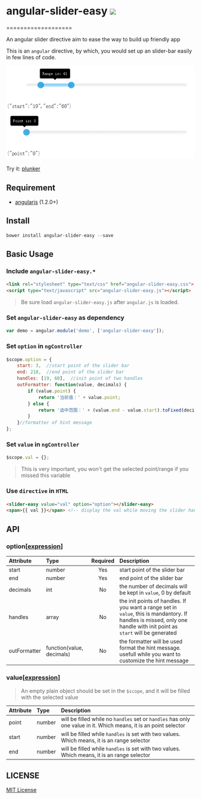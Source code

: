 # angular-slider-easy  ![](http://img.shields.io/badge/bower_module-v1.0.4-green.svg?) #
===================

An angular slider directive aim to ease the way to build up friendly app

This is an `angular` directive, by which, you would set up an slider-bar easily in few lines of code.

![](https://raw.githubusercontent.com/leftstick/angular-slider-easy/master/docs/img/example.png) 

Try it: [plunker](http://plnkr.co/edit/sf0a6NBQ8GO5NccIBMY8?p=preview)

## Requirement ##

- [angularjs](http://angularjs.org/) (1.2.0+)

## Install ##

```JavaScript
bower install angular-slider-easy --save
```

## Basic Usage ##

### Include `angular-slider-easy.*` ###

```HTML
<link rel="stylesheet" type="text/css" href="angular-slider-easy.css">
<script type="text/javascript" src="angular-slider-easy.js"></script>
```

> Be sure load `angular-slider-easy.js` after `angular.js` is loaded.


### Set `angular-slider-easy` as dependency ###

```JavaScript
var demo = angular.module('demo', ['angular-slider-easy']);
```

### Set `option` in `ngController` ###

```JavaScript
$scope.option = {
    start: 3,  //start point of the slider bar
    end: 218,  //end point of the slider bar
    handles: [19, 60],  //init point of two handles
    outFormatter: function(value, decimals) {
        if (value.point) {
            return '当前值：' + value.point;
        } else {
            return '选中范围：' + (value.end - value.start).toFixed(decimals);
        }
    }//formatter of hint message
};
```

### Set `value` in `ngController` ###

```JavaScript
$scope.val = {};
```

> This is very important, you won't get the selected point/range if you missed this variable

### Use `directive` in `HTML` ###

```HTML
<slider-easy value="val" option="option"></slider-easy>
<span>{{ val }}</span> <!-- display the val while moving the slider handle -->
```


## API ##

### option[[expression]] ###

| Attribute        | Type           | Required  | Description |
| :------------- |:-------------| :-----:| :-----|
| start | number | Yes | start point of the slider bar |
| end | number | Yes | end point of the slider bar |
| decimals | int | No | the number of decimals will be kept in `value`, 0 by default |
| handles | array | No | the init points of handles. If you want a range set in `value`, this is mandantory. If handles is missed, only one handle with init point as `start` will be generated |
| outFormatter | function(value, decimals) | No | the formatter will be used format the hint message. usefull while you want to customize the hint message |

### value[[expression]] ###

> An empty plain object should be set in the `$scope`, and it will be filled with the selected value

| Attribute        | Type             | Description |
| :------------- |:-------------| :-----|
| point | number | will be filled while no `handles` set or `handles` has only one value in it. Which means, it is an point selector |
| start | number | will be filled while `handles` is set with two values. Which means, it is an range selector |
| end | number | will be filled while `handles` is set with two values. Which means, it is an range selector |

## LICENSE ##

[MIT License](https://raw.githubusercontent.com/leftstick/angular-slider-easy/master/LICENSE)



[expression]: https://docs.angularjs.org/guide/expression
